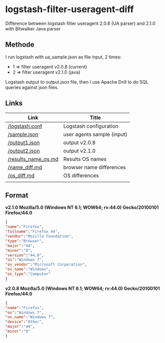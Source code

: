 # logstash-filter-useragent-diff

Difference between logstash filter useragent 2.0.8 (UA parser) and 2.1.0 with Bitwalker Java parser

## Methode

I run logstash with ua_sample.json as file input, 2 times:
- 1 => filter useragent v2.0.8 (current)
- 2 => filter useragent v2.1.0 (java)

Logstash output to output.json file, then I use Apache Drill to do SQL queries against json files.

## Links

| Link | Title |
| ---- | ----- |
| [/logstash.conf](https://github.com/ebuildy/logstash-filter-useragent-diff/blob/master/logstash.conf) | Logstash configuration |
| [/sample.json](https://github.com/ebuildy/logstash-filter-useragent-diff/blob/master/sample.json) | user agents sample (input) |
| [/output1.json](https://github.com/ebuildy/logstash-filter-useragent-diff/blob/master/output1.json) | output v2.0.8 |
| [/output2.json](https://github.com/ebuildy/logstash-filter-useragent-diff/blob/master/output2.json) | output v2.1.0 |
| [/results_name_os.md](https://github.com/ebuildy/logstash-filter-useragent-diff/blob/master/results_name_os.md) | Results OS names |
| [/name_diff.md](https://github.com/ebuildy/logstash-filter-useragent-diff/blob/master/name_diff.md) | browser name differences |
| [/os_diff.md](https://github.com/ebuildy/logstash-filter-useragent-diff/blob/master/os_diff.md) | OS differences |
| []() | |

## Format

**v2.1.0 Mozilla/5.0 (Windows NT 6.1; WOW64; rv:44.0) Gecko/20100101 Firefox/44.0**

```json
{
"name":"Firefox",
"fullname":"Firefox 44",
"vendor":"Mozilla Foundation",
"type":"Browser",
"major":"44",
"minor":"0",
"version":"44.0",
"os":"Windows 7",
"os_vendor":"Microsoft Corporation",
"os_name":"Windows",
"os_type":"Computer"
}
```

**v2.0.8 Mozilla/5.0 (Windows NT 6.1; WOW64; rv:44.0) Gecko/20100101 Firefox/44.0**

```json
{
"name":"Firefox",
"os":"Windows 7",
"os_name":"Windows 7",
"device":"Other",
"major":"44",
"minor":"0"
}

```
